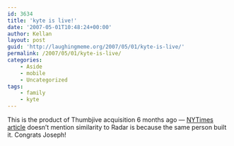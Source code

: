 ```yaml
---
id: 3634
title: 'kyte is live!'
date: '2007-05-01T10:48:24+00:00'
author: Kellan
layout: post
guid: 'http://laughingmeme.org/2007/05/01/kyte-is-live/'
permalink: /2007/05/01/kyte-is-live/
categories:
    - Aside
    - mobile
    - Uncategorized
tags:
    - family
    - kyte
---
```


This is the product of Thumbjive acquisition 6 months ago — [NYTimes article](http://www.nytimes.com/2007/04/30/technology/30social.html) doesn’t mention similarity to Radar is because the same person built it. Congrats Joseph!
